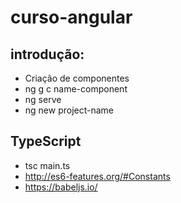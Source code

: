 # curso-angular

## introdução:
 - Criação de componentes
 - ng g c name-component
 - ng serve
 - ng new project-name
 
 ## TypeScript
  - tsc main.ts
  - http://es6-features.org/#Constants
  - https://babeljs.io/
